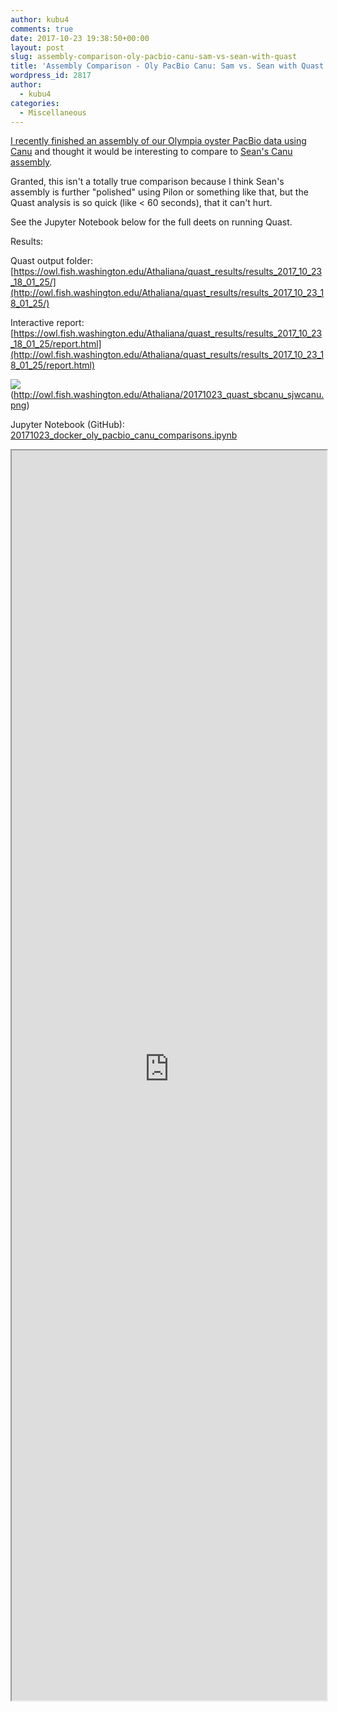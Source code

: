 ```yaml
---
author: kubu4
comments: true
date: 2017-10-23 19:38:50+00:00
layout: post
slug: assembly-comparison-oly-pacbio-canu-sam-vs-sean-with-quast
title: 'Assembly Comparison - Oly PacBio Canu: Sam vs. Sean with Quast'
wordpress_id: 2817
author:
  - kubu4
categories:
  - Miscellaneous
---
```


[I recently finished an assembly of our Olympia oyster PacBio data using Canu](https://robertslab.github.io/sams-notebook/2017/10/18/genome-assembly-olympia-oyster-pacbio-canu-v1-6.html) and thought it would be interesting to compare to [Sean's Canu assembly](https://genefish.wordpress.com/2017/06/19/seans-notebook-canu-run-finished/).

Granted, this isn't a totally true comparison because I think Sean's assembly is further "polished" using Pilon or something like that, but the Quast analysis is so quick (like < 60 seconds), that it can't hurt.

See the Jupyter Notebook below for the full deets on running Quast.

Results:

Quast output folder: [https://owl.fish.washington.edu/Athaliana/quast_results/results_2017_10_23_18_01_25/](http://owl.fish.washington.edu/Athaliana/quast_results/results_2017_10_23_18_01_25/)

Interactive report: [https://owl.fish.washington.edu/Athaliana/quast_results/results_2017_10_23_18_01_25/report.html](http://owl.fish.washington.edu/Athaliana/quast_results/results_2017_10_23_18_01_25/report.html)

![](https://owl.fish.washington.edu/Athaliana/20171023_quast_sbcanu_sjwcanu.png)(http://owl.fish.washington.edu/Athaliana/20171023_quast_sbcanu_sjwcanu.png)

Jupyter Notebook (GitHub): [20171023_docker_oly_pacbio_canu_comparisons.ipynb](https://github.com/sr320/LabDocs/blob/master/jupyter_nbs/sam/20171023_docker_oly_pacbio_canu_comparisons.ipynb)

<iframe src="https://render.githubusercontent.com/view/ipynb?commit=192e1931156bbcef82aaa2bc19869d4dddd7f19b&enc;_url=68747470733a2f2f7261772e67697468756275736572636f6e74656e742e636f6d2f73723332302f4c6162446f63732f313932653139333131353662626365663832616161326263313938363964346464646437663139622f6a7570797465725f6e62732f73616d2f32303137313032335f646f636b65725f6f6c795f70616362696f5f63616e755f636f6d70617269736f6e732e6970796e62&nwo;=sr320%2FLabDocs&path;=jupyter_nbs%2Fsam%2F20171023_docker_oly_pacbio_canu_comparisons.ipynb&repository;_id=13746500&repository;_type=Repository#21d2dd23-a18b-410c-88c5-1c5ac7067a2b" width="100%" height="2000" scrolling="yes"></iframe>
